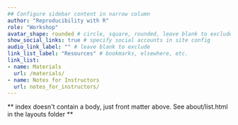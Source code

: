 ```yaml
---
## Configure sidebar content in narrow column
author: "Reproducibility with R"
role: "Workshop"
avatar_shape: rounded # circle, square, rounded, leave blank to exclude
show_social_links: true # specify social accounts in site config
audio_link_label: "" # leave blank to exclude
link_list_label: "Resources" # bookmarks, elsewhere, etc.
link_list:
- name: Materials
  url: /materials/
- name: Notes for Instructors
  url: notes_for_instructors/
---
```


** index doesn't contain a body, just front matter above.
See about/list.html in the layouts folder **
